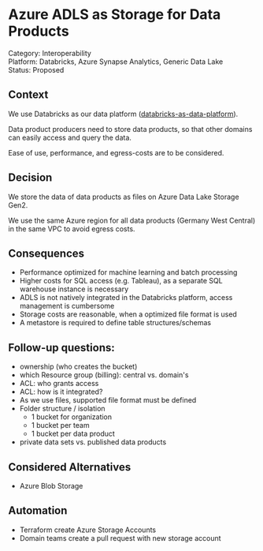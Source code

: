 # Azure ADLS as Storage for Data Products

Category: Interoperability  
Platform: Databricks, Azure Synapse Analytics, Generic Data Lake  
Status: Proposed  

## Context

We use Databricks as our data platform ([databricks-as-data-platform](databricks-as-data-platform.md)).

Data product producers need to store data products, so that other domains can easily access and query the data.

Ease of use, performance, and egress-costs are to be considered.


## Decision

We store the data of data products as files on Azure Data Lake Storage Gen2.

We use the same Azure region for all data products (Germany West Central) in the same VPC to avoid egress costs.


## Consequences

- Performance optimized for machine learning and batch processing
- Higher costs for SQL access (e.g. Tableau), as a separate SQL warehouse instance is necessary
- ADLS is not natively integrated in the Databricks platform, access management is cumbersome
- Storage costs are reasonable, when a optimized file format is used
- A metastore is required to define table structures/schemas


## Follow-up questions:

- ownership (who creates the bucket)
- which Resource group (billing): central vs. domain's
- ACL: who grants access
- ACL: how is it integrated?
- As we use files, supported file format must be defined
- Folder structure / isolation
  - 1 bucket for organization
  - 1 bucket per team
  - 1 bucket per data product
- private data sets vs. published data products

## Considered Alternatives

- Azure Blob Storage

## Automation

- Terraform create Azure Storage Accounts
- Domain teams create a pull request with new storage account


